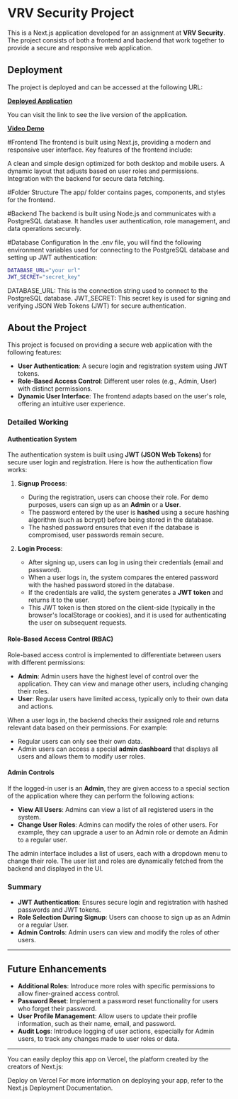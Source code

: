 # VRV Security Project

This is a Next.js application developed for an assignment at **VRV Security**. The project consists of both a frontend and backend that work together to provide a secure and responsive web application.

## Deployment

The project is deployed and can be accessed at the following URL:

[**Deployed Application**](https://rbac-system-plum.vercel.app/)

You can visit the link to see the live version of the application.

[**Video Demo**](https://youtu.be/IWG3U4UnJjs)




#Frontend
The frontend is built using Next.js, providing a modern and responsive user interface. Key features of the frontend include:

A clean and simple design optimized for both desktop and mobile users.
A dynamic layout that adjusts based on user roles and permissions.
Integration with the backend for secure data fetching.

#Folder Structure
The app/ folder contains pages, components, and styles for the frontend.

#Backend
The backend is built using Node.js and communicates with a PostgreSQL database. It handles user authentication, role management, and data operations securely.

#Database Configuration
In the .env file, you will find the following environment variables used for connecting to the PostgreSQL database and setting up JWT authentication:

```bash
DATABASE_URL="your url"
JWT_SECRET="secret_key"

```

DATABASE_URL: This is the connection string used to connect to the PostgreSQL database.
JWT_SECRET: This secret key is used for signing and verifying JSON Web Tokens (JWT) for secure authentication.


## About the Project

This project is focused on providing a secure web application with the following features:

- **User Authentication**: A secure login and registration system using JWT tokens.
- **Role-Based Access Control**: Different user roles (e.g., Admin, User) with distinct permissions.
- **Dynamic User Interface**: The frontend adapts based on the user's role, offering an intuitive user experience.

### Detailed Working

#### **Authentication System**

The authentication system is built using **JWT (JSON Web Tokens)** for secure user login and registration. Here is how the authentication flow works:

1. **Signup Process**:
   - During the registration, users can choose their role. For demo purposes, users can sign up as an **Admin** or a **User**.
   - The password entered by the user is **hashed** using a secure hashing algorithm (such as bcrypt) before being stored in the database.
   - The hashed password ensures that even if the database is compromised, user passwords remain secure.

2. **Login Process**:
   - After signing up, users can log in using their credentials (email and password).
   - When a user logs in, the system compares the entered password with the hashed password stored in the database.
   - If the credentials are valid, the system generates a **JWT token** and returns it to the user.
   - This JWT token is then stored on the client-side (typically in the browser's localStorage or cookies), and it is used for authenticating the user on subsequent requests.

#### **Role-Based Access Control (RBAC)**

Role-based access control is implemented to differentiate between users with different permissions:

- **Admin**: Admin users have the highest level of control over the application. They can view and manage other users, including changing their roles.
- **User**: Regular users have limited access, typically only to their own data and actions.

When a user logs in, the backend checks their assigned role and returns relevant data based on their permissions. For example:

- Regular users can only see their own data.
- Admin users can access a special **admin dashboard** that displays all users and allows them to modify user roles.

#### **Admin Controls**

If the logged-in user is an **Admin**, they are given access to a special section of the application where they can perform the following actions:

- **View All Users**: Admins can view a list of all registered users in the system.
- **Change User Roles**: Admins can modify the roles of other users. For example, they can upgrade a user to an Admin role or demote an Admin to a regular user.

The admin interface includes a list of users, each with a dropdown menu to change their role. The user list and roles are dynamically fetched from the backend and displayed in the UI.

### Summary

- **JWT Authentication**: Ensures secure login and registration with hashed passwords and JWT tokens.
- **Role Selection During Signup**: Users can choose to sign up as an Admin or a regular User.
- **Admin Controls**: Admin users can view and modify the roles of other users.

---

## Future Enhancements

- **Additional Roles**: Introduce more roles with specific permissions to allow finer-grained access control.
- **Password Reset**: Implement a password reset functionality for users who forget their password.
- **User Profile Management**: Allow users to update their profile information, such as their name, email, and password.
- **Audit Logs**: Introduce logging of user actions, especially for Admin users, to track any changes made to user roles or data.

---




You can easily deploy this app on Vercel, the platform created by the creators of Next.js:

Deploy on Vercel
For more information on deploying your app, refer to the Next.js Deployment Documentation.


